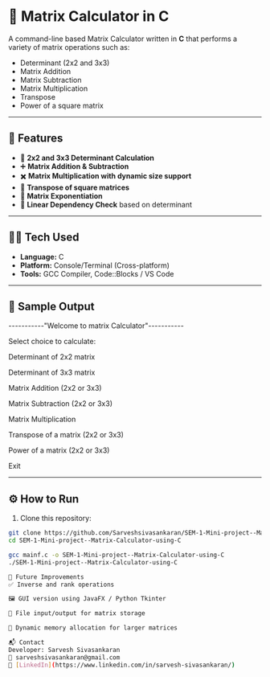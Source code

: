 # 🧮 Matrix Calculator in C

A command-line based Matrix Calculator written in **C** that performs a variety of matrix operations such as:

- Determinant (2x2 and 3x3)
- Matrix Addition
- Matrix Subtraction
- Matrix Multiplication
- Transpose
- Power of a square matrix

---

## 📌 Features

- 🔢 **2x2 and 3x3 Determinant Calculation**
- ➕ **Matrix Addition & Subtraction**
- ✖️ **Matrix Multiplication with dynamic size support**
- 🔁 **Transpose of square matrices**
- 🔼 **Matrix Exponentiation**
- 🧠 **Linear Dependency Check** based on determinant

---

## 🧑‍💻 Tech Used

- **Language:** C
- **Platform:** Console/Terminal (Cross-platform)
- **Tools:** GCC Compiler, Code::Blocks / VS Code

---

## 📸 Sample Output

-----------"Welcome to matrix Calculator"-----------

Select choice to calculate:

Determinant of 2x2 matrix

Determinant of 3x3 matrix

Matrix Addition (2x2 or 3x3)

Matrix Subtraction (2x2 or 3x3)

Matrix Multiplication

Transpose of a matrix (2x2 or 3x3)

Power of a matrix (2x2 or 3x3)

Exit


---

## ⚙️ How to Run

1. Clone this repository:

```bash
git clone https://github.com/Sarveshsivasankaran/SEM-1-Mini-project--Matrix-Calculator-using-C.git
cd SEM-1-Mini-project--Matrix-Calculator-using-C

gcc mainf.c -o SEM-1-Mini-project--Matrix-Calculator-using-C
./SEM-1-Mini-project--Matrix-Calculator-using-C

🔮 Future Improvements
✅ Inverse and rank operations

🖼️ GUI version using JavaFX / Python Tkinter

💾 File input/output for matrix storage

📐 Dynamic memory allocation for larger matrices

📬 Contact
Developer: Sarvesh Sivasankaran
📧 sarveshsivasankaran@gmail.com
🔗 [LinkedIn](https://www.linkedin.com/in/sarvesh-sivasankaran/)
